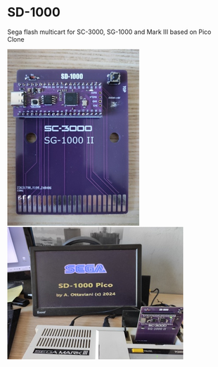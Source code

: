 # SD-1000
Sega flash multicart for SC-3000, SG-1000 and Mark III based on Pico Clone



![ScreenShot](https://raw.githubusercontent.com/aotta/SD-1000/main/Pictures/sega0.jpg)
![ScreenShot](https://raw.githubusercontent.com/aotta/SD-1000/main/Pictures/sega1.jpg)

